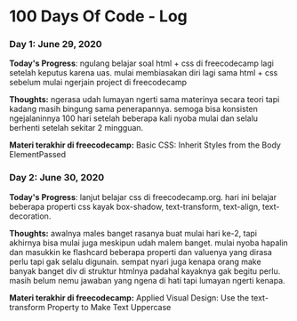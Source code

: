 # 100 Days Of Code - Log

### Day 1: June 29, 2020 

**Today's Progress**: ngulang belajar soal html + css di freecodecamp lagi setelah keputus karena uas. mulai membiasakan diri lagi sama html + css sebelum mulai ngerjain project di freecodecamp

**Thoughts:** ngerasa udah lumayan ngerti sama materinya secara teori tapi kadang masih bingung sama penerapannya. semoga bisa konsisten ngejalaninnya 100 hari setelah beberapa kali nyoba mulai dan selalu berhenti setelah sekitar 2 mingguan.

**Materi terakhir di freecodecamp:** Basic CSS: Inherit Styles from the Body ElementPassed

### Day 2: June 30, 2020 

**Today's Progress**: lanjut belajar css di freecodecamp.org. hari ini belajar beberapa properti css kayak box-shadow, text-transform, text-align, text-decoration. 

**Thoughts:** awalnya males banget rasanya buat mulai hari ke-2, tapi akhirnya bisa mulai juga meskipun udah malem banget. mulai nyoba hapalin dan masukkin ke flashcard beberapa properti dan valuenya yang dirasa perlu tapi gak selalu digunain. sempat nyari juga kenapa orang make banyak banget div di struktur htmlnya padahal kayaknya gak begitu perlu. masih belum nemu jawaban yang ngena di hati tapi lumayan ngerti kenapa.

**Materi terakhir di freecodecamp:** Applied Visual Design: Use the text-transform Property to Make Text Uppercase

